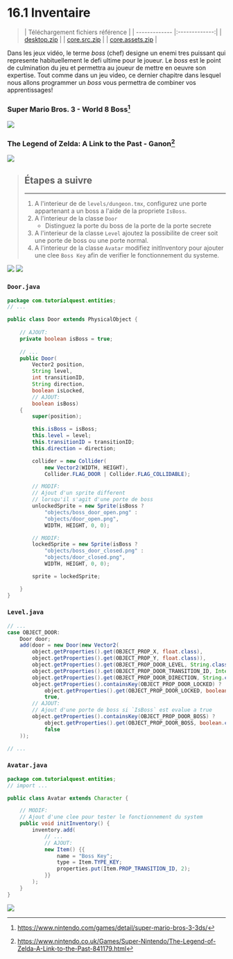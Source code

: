 # 16.1 Inventaire
> | Téléchargement fichiers référence |
> | ------------- |:-------------:|
> | <a href="./resources/part-avatar-attack/desktop.zip" download>desktop.zip</a> |
> | <a href="./resources/part-avatar-attack/core.src.zip" download>core.src.zip</a> |
> | <a href="./resources/part-avatar-attack/core.assets.zip" download>core.assets.zip</a> |

Dans les jeux vidéo, le terme *boss* (chef) designe un enemi tres puissant qui represente habituellement le defi ultime pour le joueur. Le *boss* est le point de culmination du jeu et permettra au joueur de mettre en oeuvre son expertise. Tout comme dans un jeu video, ce dernier chapitre dans lesquel nous allons programmer un *boss* vous permettra de combiner vos apprentissages!

### **Super Mario Bros. 3 - World 8 Boss**[^1]
![](./resources/mario-3-boss.png)

### **The Legend of Zelda: A Link to the Past - Ganon**[^2]
![](./resources/zelda-altp-boss.png)

> ## Étapes a suivre
> ---
> 1. A l'interieur de de `levels/dungeon.tmx`, configurez une porte appartenant a un boss a l'aide de la propriete `IsBoss`.
> 2. A l'interieur de la classe `Door`
>     * Distinguez la porte du boss de la porte de la porte secrete
> 3. A l'interieur de la classe `Level` ajoutez la possibilite de creer soit une porte de boss ou une porte normal.
> 4. A l'interieur de la classe `Avatar` modifiez initInventory pour ajouter une clee `Boss Key` afin de verifier le fonctionnement du systeme.

![](./resources/boss-door-level.png)
![](./resources/boss-level.png)


### `Door.java`
```java
package com.tutorialquest.entities;
// ...

public class Door extends PhysicalObject {
    
    // AJOUT:
    private boolean isBoss = true;
    
    // ...
    public Door(
        Vector2 position,
        String level,
        int transitionID,
        String direction,
        boolean isLocked,
        // AJOUT:
        boolean isBoss)
    {
        super(position);

        this.isBoss = isBoss;
        this.level = level;
        this.transitionID = transitionID;
        this.direction = direction;

        collider = new Collider(
            new Vector2(WIDTH, HEIGHT),
            Collider.FLAG_DOOR | Collider.FLAG_COLLIDABLE);

        // MODIF:
        // Ajout d'un sprite different 
        // lorsqu'il s'agit d'une porte de boss
        unlockedSprite = new Sprite(isBoss ?
            "objects/boss_door_open.png" :
            "objects/door_open.png",
            WIDTH, HEIGHT, 0, 0);

        // MODIF:
        lockedSprite = new Sprite(isBoss ?
            "objects/boss_door_closed.png" :
            "objects/door_closed.png",
            WIDTH, HEIGHT, 0, 0);

        sprite = lockedSprite;

    }
}
```

### `Level.java`
```java
// ...
case OBJECT_DOOR:
    Door door;
    add(door = new Door(new Vector2(
        object.getProperties().get(OBJECT_PROP_X, float.class),
        object.getProperties().get(OBJECT_PROP_Y, float.class)),
        object.getProperties().get(OBJECT_PROP_DOOR_LEVEL, String.class),
        object.getProperties().get(OBJECT_PROP_DOOR_TRANSITION_ID, Integer.class),
        object.getProperties().get(OBJECT_PROP_DOOR_DIRECTION, String.class),
        object.getProperties().containsKey(OBJECT_PROP_DOOR_LOCKED) ?
            object.getProperties().get(OBJECT_PROP_DOOR_LOCKED, boolean.class) :
            true,
        // AJOUT:
        // Ajout d'une porte de boss si `IsBoss` est evalue a true
        object.getProperties().containsKey(OBJECT_PROP_DOOR_BOSS) ?
            object.getProperties().get(OBJECT_PROP_DOOR_BOSS, boolean.class) :
            false
    ));

// ...
```

### `Avatar.java`
```java
package com.tutorialquest.entities;
// import ...

public class Avatar extends Character {

    // MODIF:
    // Ajout d'une clee pour tester le fonctionnement du system
    public void initInventory() {
        inventory.add(
            // ...
            // AJOUT:
            new Item() {{
                name = "Boss Key";
                type = Item.TYPE_KEY;
                properties.put(Item.PROP_TRANSITION_ID, 2);
            }}
        );
    }
}
```

![](./resources/boss-entrance.gif)


[^1]: https://www.nintendo.com/games/detail/super-mario-bros-3-3ds/

[^2]: https://www.nintendo.co.uk/Games/Super-Nintendo/The-Legend-of-Zelda-A-Link-to-the-Past-841179.html